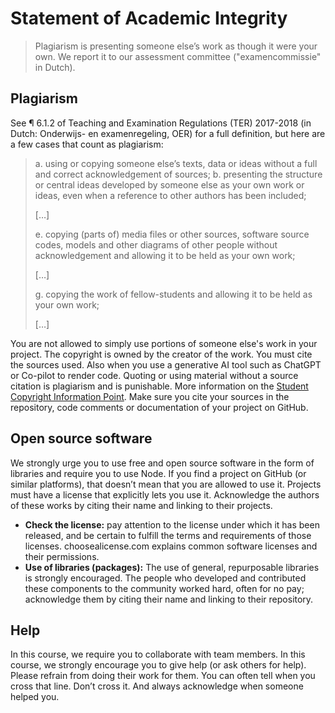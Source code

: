 # Statement of Academic Integrity

> Plagiarism is presenting someone else’s work as though it were your own. We report it to our assessment committee
("examencommissie" in Dutch). 

## Plagiarism
See ¶ 6.1.2 of Teaching and Examination
Regulations (TER) 2017-2018 (in Dutch: Onderwijs- en examenregeling, OER) for
a full definition, but here are a few cases that count as plagiarism:

> a. using or copying someone else’s texts, data or ideas without a full and
> correct acknowledgement of sources;
> b. presenting the structure or central ideas developed by someone else as
> your own work or ideas, even when a reference to other authors has been
> included;
>
> \[…]
>
> e. copying (parts of) media files or other sources, software source codes,
> models and other diagrams of other people without acknowledgement and
> allowing it to be held as your own work;
>
> \[…]
>
> g. copying the work of fellow-students and allowing it to be held as your
> own work;
>
> \[…]

You are not allowed to simply use portions of someone else's work in your project. The copyright is owned by the creator of the work. You must cite the sources used. Also when you use a generative AI tool such as ChatGPT or Co-pilot to render code. Quoting or using material without a source citation is plagiarism and is punishable. More information on the [Student Copyright Information Point](https://www.amsterdamuas.com/library/support/search/acknowledging-sources/acknowledging-sources.html). Make sure you cite your sources in the repository, code comments or documentation of your project on GitHub.

## Open source software

We strongly urge you to use free and open source software in the form of libraries and require you to use Node. If you find a project on GitHub (or similar platforms), that doesn’t mean that you are allowed to use it. Projects must have a license that explicitly lets you use it. Acknowledge the authors of these works by citing their name and linking to their projects.

* **Check the license:** pay attention to the license under which it has been released, and be certain to fulfill the terms and requirements of those licenses. choosealicense.com explains common software licenses and their permissions.
* **Use of libraries (packages):** The use of general, repurposable libraries is strongly encouraged. The people who developed and contributed these components to the community worked hard, often for no pay; acknowledge them by citing their name and linking to their repository.

## Help

In this course, we require you to collaborate with team members. In this course, we strongly encourage you to give help (or ask others for help). Please refrain from doing their work for them. You can often tell when you cross that line. Don’t cross it. And always acknowledge when someone helped you. 